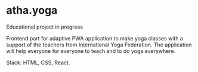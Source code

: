 # atha.yoga
Educational project in progress

Frontend part for adaptive PWA application to make yoga classes with a support of the teachers from International Yoga Federation. The application will help everyone for everyone to teach and to do yoga everywhere.

Stack: HTML, CSS, React.

